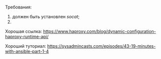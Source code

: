 Требования:
 1. должен быть установлен *socat*;
 2. 
Хорошая ссылка: 
https://www.haproxy.com/blog/dynamic-configuration-haproxy-runtime-api/

Хороший туториал:
https://sysadmincasts.com/episodes/43-19-minutes-with-ansible-part-1-4

